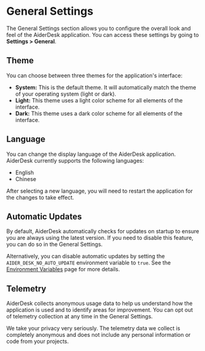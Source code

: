 # General Settings

The General Settings section allows you to configure the overall look and feel of the AiderDesk application. You can access these settings by going to **Settings > General**.

## Theme

You can choose between three themes for the application's interface:

-   **System:** This is the default theme. It will automatically match the theme of your operating system (light or dark).
-   **Light:** This theme uses a light color scheme for all elements of the interface.
-   **Dark:** This theme uses a dark color scheme for all elements of the interface.

## Language

You can change the display language of the AiderDesk application. AiderDesk currently supports the following languages:

-   English
-   Chinese

After selecting a new language, you will need to restart the application for the changes to take effect.

## Automatic Updates

By default, AiderDesk automatically checks for updates on startup to ensure you are always using the latest version. If you need to disable this feature, you can do so in the General Settings.

Alternatively, you can disable automatic updates by setting the `AIDER_DESK_NO_AUTO_UPDATE` environment variable to `true`. See the [Environment Variables](./../advanced-topics/environment-variables.md) page for more details.

## Telemetry

AiderDesk collects anonymous usage data to help us understand how the application is used and to identify areas for improvement. You can opt out of telemetry collection at any time in the General Settings.

We take your privacy very seriously. The telemetry data we collect is completely anonymous and does not include any personal information or code from your projects.
